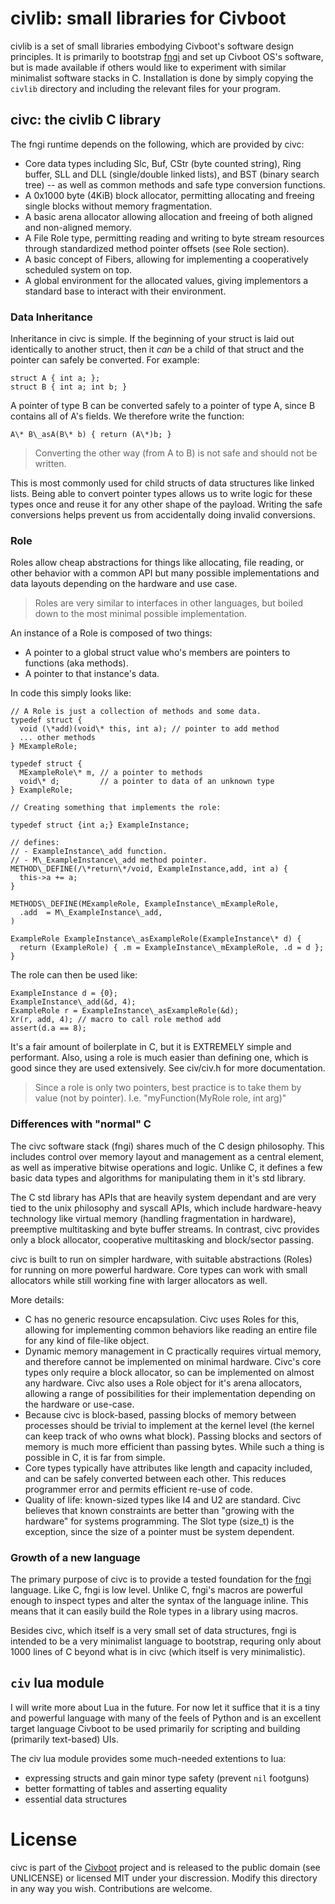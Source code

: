 # civlib: small libraries for Civboot

civlib is a set of small libraries embodying Civboot's software design
principles. It is primarily to bootstrap [fngi](https://github.com/civboot/fngi)
and set up Civboot OS's software, but is
made available if others would like to experiment with similar minimalist
software stacks in C. Installation is done by simply copying the `civlib`
directory and including the relevant files for your program.

## civc: the civlib C library

The fngi runtime depends on the following, which are provided by civc:

*   Core data types including Slc, Buf, CStr (byte counted string), Ring buffer,
    SLL and DLL (single/double linked lists), and BST (binary search tree) -- as
    well as common methods and safe type conversion functions.
*   A 0x1000 byte (4KiB) block allocator, permitting allocating and freeing
    single blocks without memory fragmentation.
*   A basic arena allocator allowing allocation and freeing of both aligned and
    non-aligned memory.
*   A File Role type, permitting reading and writing to byte stream resources
    through standardized method pointer offsets (see Role section).
*   A basic concept of Fibers, allowing for implementing a cooperatively
    scheduled system on top.
*   A global environment for the allocated values, giving implementors a
    standard base to interact with their environment.

### Data Inheritance

Inheritance in civc is simple. If the beginning of your struct is laid out
identically to another struct, then it _can_ be a child of that struct and the
pointer can safely be converted. For example:

```
struct A { int a; };
struct B { int a; int b; }
```

A pointer of type B can be converted safely to a pointer of type A, since B
contains all of A's fields. We therefore write the function:

```
A\* B\_asA(B\* b) { return (A\*)b; }
```

> Converting the other way (from A to B) is not safe and should not be written.

This is most commonly used for child structs of data structures like linked
lists. Being able to convert pointer types allows us to write logic for these
types once and reuse it for any other shape of the payload. Writing the safe
conversions helps prevent us from accidentally doing invalid conversions.

### Role

Roles allow cheap abstractions for things like allocating, file reading, or
other behavior with a common API but many possible implementations and data
layouts depending on the hardware and use case.

> Roles are very similar to interfaces in other languages, but boiled down to the most minimal possible implementation.

An instance of a Role is composed of two things:

*   A pointer to a global struct value who's members are pointers to functions
    (aka methods).
*   A pointer to that instance's data.

In code this simply looks like:

```
// A Role is just a collection of methods and some data.
typedef struct {
  void (\*add)(void\* this, int a); // pointer to add method
  ... other methods
} MExampleRole;

typedef struct {
  MExampleRole\* m, // a pointer to methods
  void\* d;         // a pointer to data of an unknown type
} ExampleRole;

// Creating something that implements the role:

typedef struct {int a;} ExampleInstance;

// defines:
// - ExampleInstance\_add function.
// - M\_ExampleInstance\_add method pointer.
METHOD\_DEFINE(/\*return\*/void, ExampleInstance,add, int a) {
  this->a += a;
}

METHODS\_DEFINE(MExampleRole, ExampleInstance\_mExampleRole,
  .add  = M\_ExampleInstance\_add,
)

ExampleRole ExampleInstance\_asExampleRole(ExampleInstance\* d) {
  return (ExampleRole) { .m = ExampleInstance\_mExampleRole, .d = d };
}
```

The role can then be used like:

```
ExampleInstance d = {0};
ExampleInstance\_add(&d, 4);
ExampleRole r = ExampleInstance\_asExampleRole(&d);
Xr(r, add, 4); // macro to call role method add
assert(d.a == 8);
```

It's a fair amount of boilerplate in C, but it is EXTREMELY simple and
performant. Also, using a role is much easier than defining one, which is good
since they are used extensively. See civ/civ.h for more documentation.

> Since a role is only two pointers, best practice is to take them by value (not
> by pointer). I.e. "myFunction(MyRole role, int arg)"

### Differences with "normal" C

The civc software stack (fngi) shares much of the C design philosophy. This
includes control over memory layout and management as a central element, as well
as imperative bitwise operations and logic. Unlike C, it defines a few basic
data types and algorithms for manipulating them in it's std library.

The C std library has APIs that are heavily system dependant and are very tied
to the unix philosophy and syscall APIs, which include hardware-heavy technology
like virtual memory (handling fragmentation in hardware), preemptive
multitasking and byte buffer streams. In contrast, civc provides only a block
allocator, cooperative multitasking and block/sector passing.

civc is built to run on simpler hardware, with suitable abstractions (Roles) for
running on more powerful hardware. Core types can work with small allocators
while still working fine with larger allocators as well.

More details:

*   C has no generic resource encapsulation. Civc uses Roles for this, allowing
    for implementing common behaviors like reading an entire file for any kind
    of file-like object.
*   Dynamic memory management in C practically requires virtual memory, and
    therefore cannot be implemented on minimal hardware. Civc's core types only
    require a block allocator, so can be implemented on almost any hardware.
    Civc also uses a Role object for it's arena allocators, allowing a range of
    possibilities for their implementation depending on the hardware or
    use-case.
*   Because civc is block-based, passing blocks of memory between processes
    should be trivial to implement at the kernel level (the kernel can keep
    track of who owns what block). Passing blocks and sectors of memory is much
    more efficient than passing bytes. While such a thing is possible in C, it
    is far from simple.
*   Core types typically have attributes like length and capacity included, and
    can be safely converted between each other. This reduces programmer error
    and permits efficient re-use of code.
*   Quality of life: known-sized types like I4 and U2 are standard. Civc
    believes that known constraints are better than "growing with the hardware"
    for systems programming. The Slot type (size\_t) is the exception, since the
    size of a pointer must be system dependent.

### Growth of a new language

The primary purpose of civc is to provide a tested foundation for the
[fngi](https://github.com/civboot/fngi) language. Like C, fngi is low level.
Unlike C, fngi's macros are powerful enough to inspect types and alter the
syntax of the language inline. This means that it can easily build the Role
types in a library using macros.

Besides civc, which itself is a very small set of data structures, fngi is
intended to be a very minimalist language to bootstrap, requring only about 1000
lines of C beyond what is in civc (which itself is very minimalistic).

## `civ` lua module
I will write more about Lua in the future. For now let it suffice that it is a
tiny and powerful language with many of the feels of Python and is an excellent
target language Civboot to be used primarily for scripting and building
(primarily text-based) UIs.

The civ lua module provides some much-needed extentions to lua:

- expressing structs and gain minor type safety (prevent `nil` footguns)
- better formatting of tables and asserting equality
- essential data structures

# License

civc is part of the [Civboot](https://civboot.org) project and is released to
the public domain (see UNLICENSE) or licensed MIT under your discression. Modify
this directory in any way you wish. Contributions are welcome.

